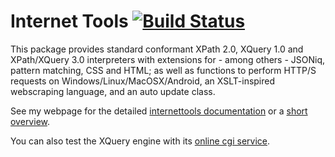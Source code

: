 Internet Tools [![Build Status](https://api.travis-ci.com/benibela/internettools.svg?branch=master)](https://travis-ci.com/benibela/internettools)
==================
 
This package provides standard conformant XPath 2.0, XQuery 1.0 and XPath/XQuery 3.0 interpreters with extensions for - among others - JSONiq, pattern matching, CSS and HTML; as well as functions to perform HTTP/S requests on Windows/Linux/MacOSX/Android, an XSLT-inspired webscraping language, and an auto update class.




See my webpage for the detailed [internettools documentation](http://www.benibela.de/documentation/internettools/) or a [short overview](http://www.benibela.de/sources_en.html#internettools). 

You can also test the XQuery engine with its [online cgi service](http://www.videlibri.de/cgi-bin/xidelcgi).
